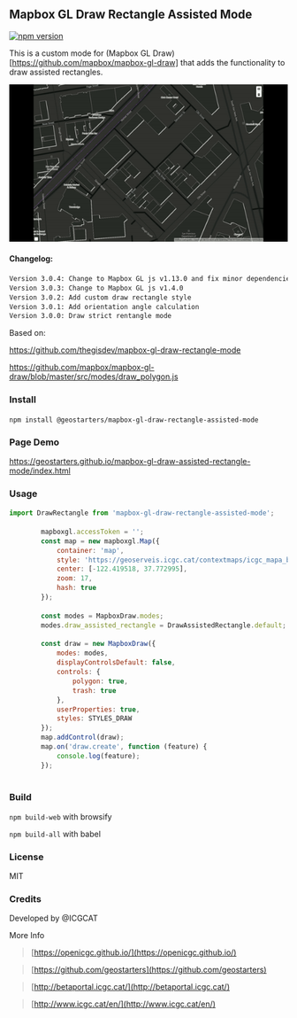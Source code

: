 ## Mapbox GL Draw Rectangle Assisted Mode
[![npm version](https://badge.fury.io/js/%40geostarters%2Fmapbox-gl-draw-rectangle-assisted-mode.svg)](https://badge.fury.io/js/%40geostarters%2Fmapbox-gl-draw-rectangle-assisted-mode)

This is a custom mode for (Mapbox GL Draw) [https://github.com/mapbox/mapbox-gl-draw]  that adds the functionality to draw  assisted rectangles.


![Assisted rectangle](draw-assisted-rectangle.gif)

#### Changelog:

```bash
Version 3.0.4: Change to Mapbox GL js v1.13.0 and fix minor dependencies 
Version 3.0.3: Change to Mapbox GL js v1.4.0 
Version 3.0.2: Add custom draw rectangle style 
Version 3.0.1: Add orientation angle calculation
Version 3.0.0: Draw strict rentangle mode
```
Based on:

https://github.com/thegisdev/mapbox-gl-draw-rectangle-mode

https://github.com/mapbox/mapbox-gl-draw/blob/master/src/modes/draw_polygon.js


### Install

`npm install @geostarters/mapbox-gl-draw-rectangle-assisted-mode`

### Page Demo 

https://geostarters.github.io/mapbox-gl-draw-assisted-rectangle-mode/index.html

### Usage

```js
import DrawRectangle from 'mapbox-gl-draw-rectangle-assisted-mode';

        mapboxgl.accessToken = '';
        const map = new mapboxgl.Map({
            container: 'map',
            style: 'https://geoserveis.icgc.cat/contextmaps/icgc_mapa_base_fosc.json',
            center: [-122.419518, 37.772995],
            zoom: 17,
            hash: true
        });

        const modes = MapboxDraw.modes;
        modes.draw_assisted_rectangle = DrawAssistedRectangle.default;

        const draw = new MapboxDraw({
            modes: modes,
            displayControlsDefault: false,
            controls: {
                polygon: true,
                trash: true
            },
            userProperties: true,
            styles: STYLES_DRAW
        });
        map.addControl(draw);
        map.on('draw.create', function (feature) {
            console.log(feature);
        });
    
```



### Build

`npm build-web`  with browsify

`npm build-all`  with babel

### License

MIT

### Credits            

Developed by @ICGCAT

More Info
>[https://openicgc.github.io/](https://openicgc.github.io/)

>[https://github.com/geostarters](https://github.com/geostarters)

>[http://betaportal.icgc.cat/](http://betaportal.icgc.cat/)

>[http://www.icgc.cat/en/](http://www.icgc.cat/en/)



